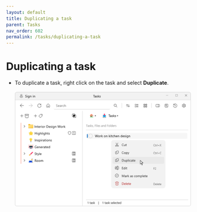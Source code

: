 ```yaml
---
layout: default
title: Duplicating a task
parent: Tasks
nav_order: 602
permalink: /tasks/duplicating-a-task
---
```


# Duplicating a task

- To duplicate a task, right click on the task and select **Duplicate**.<br/><br/>![Duplicating a task](../img/v1.2-PNG-Duplicating-a-Task.png)